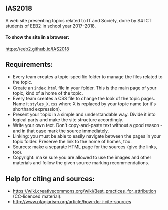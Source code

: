 ## IAS2018
A web site presenting topics related to IT and Society, done by S4 ICT students of EEB2 in school year 2017-2018.

#### To show the site in a browser:
https://eeb2.github.io/IAS2018

## Requirements:
- Every team creates a topic-specific folder to manage the files related to the topic.
- Create an `index.html` file in your folder. This is the main page of your topic, kind of a home of the topic.
- Every team creates a CSS file to change the look of the topic pages. Name it `styles_X.css` where X is replaced by your topic name (or it's shorthand expression).
- Present your topic in a simple and understandable way. Divide it into logical parts and make the site structure accordingly.
- Write your own text. Don't copy-and-paste text without a good reason - and in that case mark the source immediately.
- Linking: you must be able to easily navigate between the pages in your topic folder. Preserve the link to the home of homes, too.
- Sources: make a separate HTML page for the sources (give the links, too).
- Copyright: make sure you are allowed to use the images and other materials and follow the given source marking recommendations. 

## Help for citing and sources:
- https://wiki.creativecommons.org/wiki/Best_practices_for_attribution (CC-licenced material). 
- http://www.plagiarism.org/article/how-do-i-cite-sources
